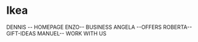 # Ikea

DENNIS -- HOMEPAGE
ENZO-- BUSINESS
ANGELA --OFFERS
ROBERTA-- GIFT-IDEAS
MANUEL-- WORK WITH US